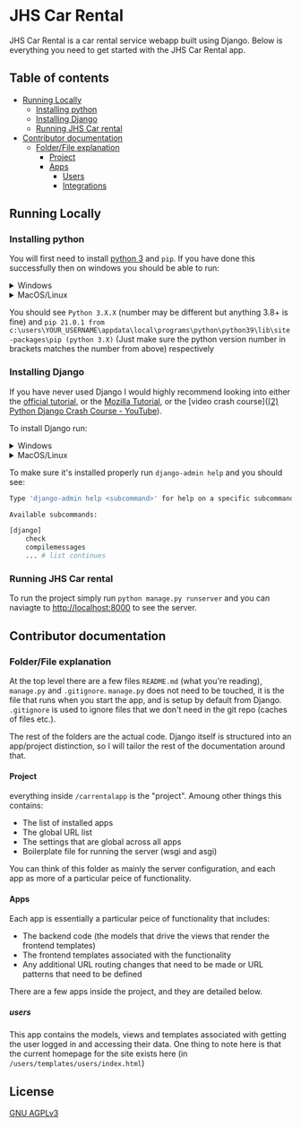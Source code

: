 # JHS Car Rental

JHS Car Rental is a car rental service webapp built using Django. Below is everything you need to get started with the JHS Car Rental app.

## Table of contents
  - [Running Locally](#running-locally)
	- [Installing python](#installing-python)
	- [Installing Django](#installing-django)
	- [Running JHS Car rental](#running-jhs-car-rental)
  - [Contributor documentation](#contributor-documentation)
	- [Folder/File explanation](#folderfile-explanation)
		- [Project](#project)
		- [Apps](#apps)
			- [Users](#users)
			- [Integrations](#integrations)

## Running Locally

### Installing python

You will first need to install [python 3](https://www.python.org/downloads/) and `pip`. If you have done this successfully then on windows you should be able to run:

<details>
 <summary>Windows</summary>
	<code>python --version</code> and <code>pip --version</code>
</details>
<details>
 <summary>MacOS/Linux</summary>
	<code>python3 --version</code> and <code>pip3 --version</code>
</details>

You should see ```Python 3.X.X``` (number may be different but anything 3.8+ is fine) and
```pip 21.0.1 from c:\users\YOUR_USERNAME\appdata\local\programs\python\python39\lib\site-packages\pip (python 3.X)``` (Just make sure the python version number in brackets matches the number from above) respectively

### Installing Django

If you have never used Django I would highly recommend looking into either the [official tutorial](https://www.djangoproject.com/start/), or the [Mozilla Tutorial](https://developer.mozilla.org/en-US/docs/Learn/Server-side/Django/Introduction), or the [video crash course]([(2) Python Django Crash Course - YouTube](https://www.youtube.com/watch?v=e1IyzVyrLSU)).

To install Django run:
<details>
 <summary>Windows</summary>
	<code>pip install django</code>
</details>
<details>
 <summary>MacOS/Linux</summary>
	<code>pip3 install django</code> or <code>sudo pip3 install django</code>
</details>


To make sure it's installed properly run ```django-admin help``` and you should see:

```bash
Type 'django-admin help <subcommand>' for help on a specific subcommand.

Available subcommands:

[django]
    check
    compilemessages
    ... # list continues
```

### Running JHS Car rental

To run the project simply run ```python manage.py runserver``` and you can naviagte to [http://localhost:8000](http://localhost:8000) to see the server.

## Contributor documentation

### Folder/File explanation

At the top level there are a few files `README.md` (what you're reading), `manage.py` and `.gitignore`. `manage.py` does not need to be touched, it is the file that runs when you start the app, and is setup by default from Django. `.gitignore` is used to ignore files that we don't need in the git repo (caches of files etc.).

The rest of the folders are the actual code. Django itself is structured into an app/project distinction, so I will tailor the rest of the documentation around that. 

#### Project

everything inside `/carrentalapp` is the "project". Amoung other things this contains:

- The list of installed apps
- The global URL list
- The settings that are global across all apps
- Boilerplate file for running the server (wsgi and asgi)

You can think of this folder as mainly the server configuration, and each app as more of a particular peice of functionality.

#### Apps

Each app is essentially a particular peice of functionality that includes:
- The backend code (the models that drive the views that render the frontend templates)
- The frontend templates associated with the functionality
- Any additional URL routing changes that need to be made or URL patterns that need to be defined

There are a few apps inside the project, and they are detailed below.

##### users

This app contains the models, views and templates associated with getting the user logged in and accessing their data. One thing to note here is that the current homepage for the site exists here (in `/users/templates/users/index.html`)

## License
[GNU AGPLv3](https://choosealicense.com/licenses/agpl-3.0/)


